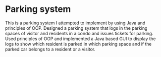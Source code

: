 # Parking system

This is a parking system I attempted to implement by using Java and principles of OOP.
Designed a parking system that logs in the parking spaces of visitor and residents in a condo and issues
tickets for parking.
Used principles of OOP and implemented a Java based GUI to display the logs to show which resident is
parked in which parking space and if the parked car belongs to a resident or a visitor.

